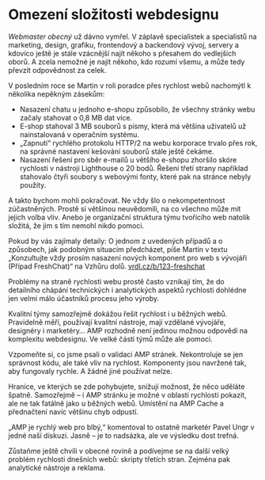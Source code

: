 # Omezení složitosti webdesignu

_Webmaster obecný_ už dávno vymřel. V záplavě specialistek a specialistů na marketing, design, grafiku, frontendový a backendový vývoj, servery a kdovíco ještě je stále vzácnější najít někoho s přesahem do vedlejších oborů. A zcela nemožné je najít někoho, kdo rozumí všemu, a může tedy převzít odpovědnost za celek.

V posledním roce se Martin v roli poradce přes rychlost webů nachomýtl k několika nepěkným zásekům:

* Nasazení chatu u jednoho e-shopu způsobilo, že všechny stránky webu začaly stahovat o 0,8 MB dat více.
* E-shop stahoval 3 MB souborů s písmy, která má většina uživatelů už nainstalovaná v operačním systému.
* „Zapnutí“ rychlého protokolu HTTP/2 na webu korporace trvalo přes rok, na správné nastavení kešování souborů stále ještě čekáme.
* Nasazení řešení pro sběr e-mailů u většího e-shopu zhoršilo skóre rychlosti v nástroji Lighthouse o 20 bodů. Řešení třetí strany například stahovalo čtyři soubory s webovými fonty, které pak na stránce nebyly použity.

A takto bychom mohli pokračovat. Ne vždy šlo o nekompetentnost zúčastněných. Prostě si většinou neuvědomili, na co všechno může mít jejich volba vliv. Anebo je organizační struktura týmu tvořícího web natolik složitá, že jim s tím nemohl nikdo pomoci.

Pokud by vás zajímaly detaily: O jednom z uvedených případů a o způsobech, jak podobným situacím předcházet, píše Martin v textu „Konzultujte vždy prosím nasazení nových komponent pro web s vývojáři (Případ FreshChat)“ na Vzhůru dolů. [vrdl.cz/b/123-freshchat](https://www.vzhurudolu.cz/blog/123-freshchat)

Problémy na straně rychlosti webu prostě často vznikají tím, že do detailního chápání technických i analytických aspektů rychlosti dohlédne jen velmi málo účastníků procesu jeho výroby.

Kvalitní týmy samozřejmě dokážou řešit rychlost i u běžných webů. Pravidelně měří, používají kvalitní nástroje, mají vzdělané vývojáře, designéry i marketéry… AMP rozhodně není jedinou možnou odpovědí na komplexitu webdesignu. Ve velké části týmů může ale pomoci.

Vzpomeňte si, co jsme psali o validaci AMP stránek. Nekontroluje se jen správnost kódu, ale také vliv na rychlost. Komponenty jsou navržené tak, aby fungovaly rychle. A žádné jiné používat nelze.

Hranice, ve kterých se zde pohybujete, snižují možnost, že něco uděláte špatně. Samozřejmě – i AMP stránku je možné v oblasti rychlosti pokazit, ale ne tak fatálně jako u běžných webů. Umístění na AMP Cache a přednačtení navíc většinu chyb odpustí.

„AMP je rychlý web pro blbý,“ komentoval to ostatně marketér Pavel Ungr v jedné naší diskuzi. Jasně – je to nadsázka, ale ve výsledku dost trefná.

Zůstaňme ještě chvíli v obecné rovině a podívejme se na další velký problém rychlosti dnešních webů: skripty třetích stran. Zejména pak analytické nástroje a reklama.
